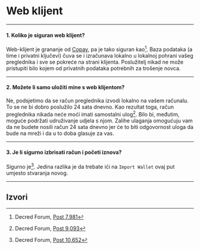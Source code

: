 # <i class="fa fa-firefox"></i> Web klijent 

---

#### 1. Koliko je siguran web klijent? 

Web-klijent je grananje od [Copay](https://copay.io), pa je tako siguran kao[^7981]. Baza podataka (a time i privatni ključevi) čuva se i izračunava lokalno u lokalnoj pohrani vašeg preglednika i sve se pokreće na strani klijenta. Poslužitelj nikad ne može pristupiti bilo kojem od privatnih podataka potrebnih za trošenje novca.

---

#### 2. Možete li samo uložiti mine s web klijentom? 

Ne, podsjetimo da se račun preglednika izvodi lokalno na vašem računalu. To se ne bi dobro poslužilo 24 sata dnevno. Kao rezultat toga, račun preglednika nikada neće moći imati samostalni ulog[^9093]. Bilo bi, međutim, moguće podržati udruživanje udjela s njom. Zalihe ulaganja omogućuju vam da ne budete nosili račun 24 sata dnevno jer će to biti odgovornost uloga da bude na mreži i da u to doba glasuje za vas.

---

#### 3. Je li sigurno izbrisati račun i početi iznova? 

Sigurno je[^10652]. Jedina razlika je da trebate ići na `Import Wallet` ovaj put umjesto stvaranja novog.

---

## <i class="fa fa-book"></i> Izvori 

[^7981]: Decred Forum, [Post 7,981](https://forum.decred.org/threads/518/#post-7981)
[^9093]: Decred Forum, [Post 9,093](https://forum.decred.org/threads/617/#post-9093)
[^10652]: Decred Forum, [Post 10,652](https://forum.decred.org/threads/643/page-2#post-10652)
